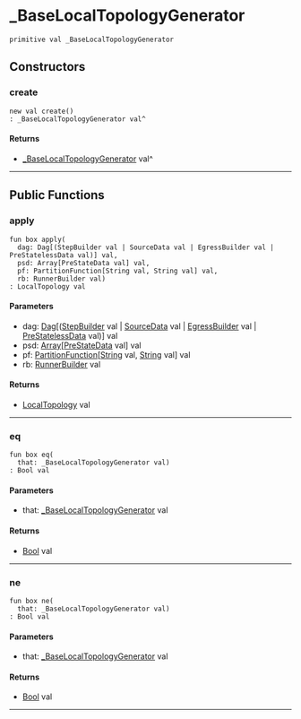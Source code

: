 # _BaseLocalTopologyGenerator

```pony
primitive val _BaseLocalTopologyGenerator
```

## Constructors

### create

```pony
new val create()
: _BaseLocalTopologyGenerator val^
```

#### Returns

* [_BaseLocalTopologyGenerator](wallaroo-core-initialization-_BaseLocalTopologyGenerator) val^

---

## Public Functions

### apply

```pony
fun box apply(
  dag: Dag[(StepBuilder val | SourceData val | EgressBuilder val | PreStatelessData val)] val,
  psd: Array[PreStateData val] val,
  pf: PartitionFunction[String val, String val] val,
  rb: RunnerBuilder val)
: LocalTopology val
```
#### Parameters

*   dag: [Dag](wallaroo_labs-dag-Dag)\[([StepBuilder](wallaroo-core-topology-StepBuilder) val | [SourceData](wallaroo-core-topology-SourceData) val | [EgressBuilder](wallaroo-core-topology-EgressBuilder) val | [PreStatelessData](wallaroo-core-topology-PreStatelessData) val)\] val
*   psd: [Array](builtin-Array)\[[PreStateData](wallaroo-core-topology-PreStateData) val\] val
*   pf: [PartitionFunction](wallaroo-core-topology-PartitionFunction)\[[String](builtin-String) val, [String](builtin-String) val\] val
*   rb: [RunnerBuilder](wallaroo-core-topology-RunnerBuilder) val

#### Returns

* [LocalTopology](wallaroo-core-initialization-LocalTopology) val

---

### eq

```pony
fun box eq(
  that: _BaseLocalTopologyGenerator val)
: Bool val
```
#### Parameters

*   that: [_BaseLocalTopologyGenerator](wallaroo-core-initialization-_BaseLocalTopologyGenerator) val

#### Returns

* [Bool](builtin-Bool) val

---

### ne

```pony
fun box ne(
  that: _BaseLocalTopologyGenerator val)
: Bool val
```
#### Parameters

*   that: [_BaseLocalTopologyGenerator](wallaroo-core-initialization-_BaseLocalTopologyGenerator) val

#### Returns

* [Bool](builtin-Bool) val

---

